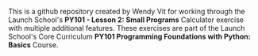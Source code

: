 This is a github repository created by Wendy Vit for working
through the Launch School's **PY101 - Lesson 2: Small Programs** 
Calculator exercise with multiple additional features. 
These exercises are part of the Launch School's Core Curriculum
**PY101 Programming Foundations with Python: Basics** Course.
